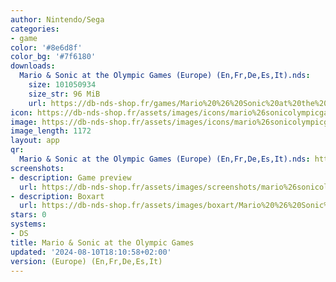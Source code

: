 ```yaml
---
author: Nintendo/Sega
categories:
- game
color: '#8e6d8f'
color_bg: '#7f6180'
downloads:
  Mario & Sonic at the Olympic Games (Europe) (En,Fr,De,Es,It).nds:
    size: 101050934
    size_str: 96 MiB
    url: https://db-nds-shop.fr/games/Mario%20%26%20Sonic%20at%20the%20Olympic%20Games%20%28Europe%29%20%28En%2CFr%2CDe%2CEs%2CIt%29.zip
icon: https://db-nds-shop.fr/assets/images/icons/mario%26sonicolympicgames.png
image: https://db-nds-shop.fr/assets/images/icons/mario%26sonicolympicgames.png
image_length: 1172
layout: app
qr:
  Mario & Sonic at the Olympic Games (Europe) (En,Fr,De,Es,It).nds: https://db-nds-shop.fr/qr/mario--sonic-at-the-olympic-games-europe-enfrdeesit-nds.png
screenshots:
- description: Game preview
  url: https://db-nds-shop.fr/assets/images/screenshots/mario%26sonicolympicsgame/mario%26sonicolympicsgame.png
- description: Boxart
  url: https://db-nds-shop.fr/assets/images/boxart/Mario%20%26%20Sonic%20at%20the%20Olympic%20Games%20(Europe)%20(En%2CFr%2CDe%2CEs%2CIt).nds.png
stars: 0
systems:
- DS
title: Mario & Sonic at the Olympic Games
updated: '2024-08-10T18:10:58+02:00'
version: (Europe) (En,Fr,De,Es,It)
---
```


